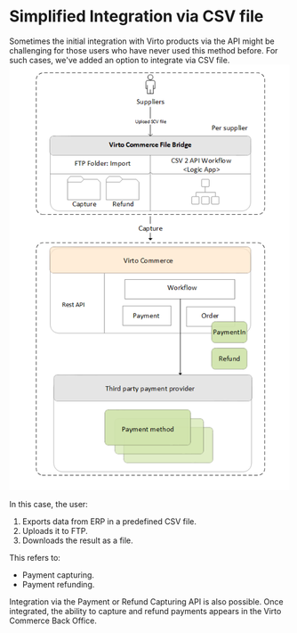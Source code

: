 # Simplified Integration via CSV file

Sometimes the initial integration with Virto products via the API might be challenging for those users who have never used this method before. For such cases, we've added an option to integrate via CSV file.
![Integration via CSV file](media/scv-vs-api.png)

In this case, the user:

1. Exports data from ERP in a predefined CSV file.​
1. Uploads it to FTP.​
1. Downloads the result as a file.

This refers to:

* Payment capturing.
* Payment refunding.

Integration via the Payment or Refund Capturing API is also possible. Once integrated, the ability to capture and refund payments appears in the Virto Commerce Back Office.​
